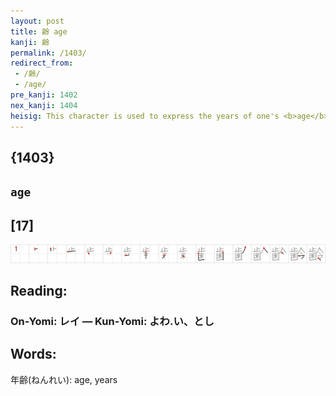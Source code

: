 ```yaml
---
layout: post
title: 齢 age
kanji: 齢
permalink: /1403/
redirect_from:
 - /齢/
 - /age/
pre_kanji: 1402
nex_kanji: 1404
heisig: This character is used to express the years of one's <b>age</b>. Its elements: <i>teeth</i> . . . <i>orders</i>.
---
```


## {1403}

## `age`

## [17]

<div class="stroke"><img src="../images/E9BDA2.png" /></div>

## Reading:

### On-Yomi: レイ &mdash; Kun-Yomi: よわ.い、とし

## Words:

年齢(ねんれい): age, years
